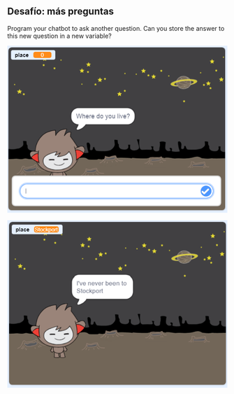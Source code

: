 ## Desafío: más preguntas

Program your chatbot to ask another question. Can you store the answer to this new question in a new variable?

![More questions](images/chatbot-question1.png)

![Más preguntas](images/chatbot-question2.png)